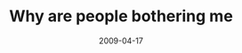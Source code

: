 ---
layout: base.njk
title : 'Why are people bothering me' 
view_title : 'Why are people bothering me' 
year : '2009' 
date : '2009-04-17' 
img_file : '/drawing/whyarepeoplebotheringme.png' 
html_file : 'whyarepeoplebotheringme' 
next_html : 'andwhenilookdownimnotafraidtofall.html' 
year_order : '133' 
permalink : "title/{{html_file}}.html"
---
